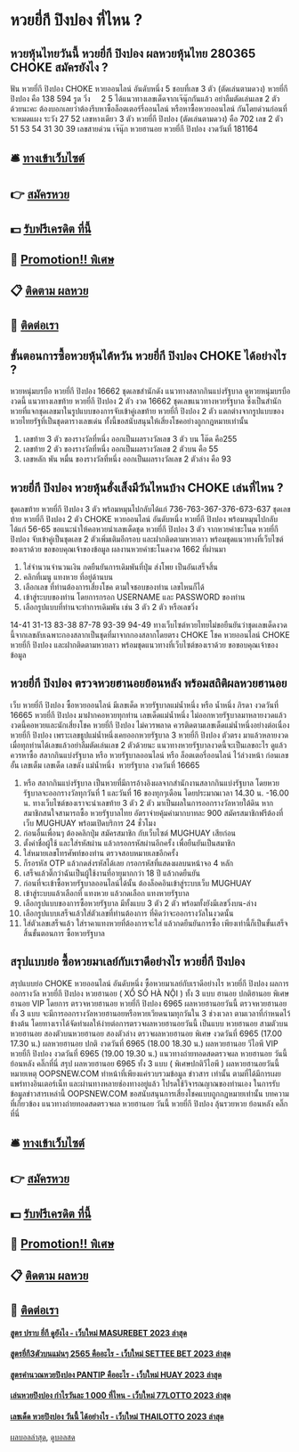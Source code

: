 # หวยยี่กี ปิงปอง ที่ไหน ?
## หวยหุ้นไทยวันนี้ หวยยี่กี ปิงปอง ผลหวยหุ้นไทย 280365 CHOKE สมัครยังไง ?
ฟัน หวยยี่กี ปิงปอง CHOKE หวยออนไลน์ อันดับหนึ่ง 5
ชอบที่เลข 3 ตัว (ตัดเล่นตามดวง) หวยยี่กี ปิงปอง คือ 138 594
รูด วิ่ง     2 5
ได้แนวทางเลขเด็ดจากเจ๊นุ๊กกันแล้ว อย่าลืมตัดเล่นเลข 2 ตัวด้วยนะคะ ต้องบอกเลยว่าต้องรีบหาซื้อล็อตเตอร์รี่ออนไลน์ หรือหาซื้อหวยออนไลน์ กันโดยด่วนก่อนที่จะหมดแผง
ระวัง 27 52
เลขหางเดียว 3 ตัว หวยยี่กี ปิงปอง (ตัดเล่นตามดวง) คือ 702
เลข 2 ตัว   51 53 54 31 30 39
เลขสายด่วน เจ๊นุ๊ก หวยฮานอย หวยยี่กี ปิงปอง งวดวันที่ 181164

## 🛎 [ทางเข้าเว็บไซต์](https://bit.ly/3BG5bNw)
## 👉 [สมัครหวย](https://bit.ly/3BG5bNw)
## 💵 [รับฟรีเครดิต ที่นี้](https://bit.ly/3C3mvgS)
## 👑 [Promotion!! พิเศษ](https://bit.ly/3C3mvgS)
## 📋 [ติดตาม ผลหวย](https://bit.ly/3C3mvgS)
## 📱 [ติดต่อเรา](https://bit.ly/3C3mvgS)

## ขั้นตอนการซื้อหวยหุ้นไต้หวัน หวยยี่กี ปิงปอง CHOKE ได้อย่างไร ?
หวยหนุ่มบรบือ หวยยี่กี ปิงปอง 16662 ชุดเลขสำนักดัง แนวทางสลากกินแบ่งรัฐบาล ดูหวยหนุ่มบรบืองวดนี้ แนวทางเลขท้าย หวยยี่กี ปิงปอง 2 ตัว งวด 16662 ชุดเลขแนวทางหวยรัฐบาล ซึ่งเป็นสำนักหวยที่แจกชุดเลขมาในรูปแบบของการจับเข้าคู่เลขท้าย หวยยี่กี ปิงปอง 2 ตัว แตกต่างจากรูปแบบของหวยไทยรัฐที่เป็นชุดตารางเลขเด่น ทั้งนี้ขอสนับสนุนให้เสี่ยงโชคอย่างถูกกฎหมายเท่านั้น
1. เลขท้าย 3 ตัว ของรางวัลที่หนึ่ง ออกเป็นผลรางวัลเลข 3 ตัว บน โต๊ด คือ255
2. เลขท้าย 2 ตัว ของรางวัลที่หนึ่ง ออกเป็นผลรางวัลเลข 2 ตัวบน คือ 55
3. เลขหลัก พัน หมื่น ของรางวัลที่หนึ่ง ออกเป็นผลรางวัลเลข 2 ตัวล่าง คือ 93

## หวยยี่กี ปิงปอง หวยหุ้นฮั่งเส็งมีวันไหนบ้าง CHOKE เล่นที่ไหน ?
ชุดเลขท้าย หวยยี่กี ปิงปอง 3 ตัว พร้อมหมุนไปกลับได้แก่
736-763-367-376-673-637
ชุดเลขท้าย หวยยี่กี ปิงปอง 2 ตัว CHOKE หวยออนไลน์ อันดับหนึ่ง หวยยี่กี ปิงปอง พร้อมหมุนไปกลับได้แก่
56-65
ขอแนะนำให้คอหวยนำเลขเด็ดชุด หวยยี่กี ปิงปอง 3 ตัว จากหวยคำชะโนด หวยยี่กี ปิงปอง จับเข้าคู่เป็นชุดเลข 2 ตัวเพิ่มเติมอีกรอบ และฝากติดตามหวยลาว พร้อมชุดแนวทางที่เว็บไซต์ของเราด้วย
ขอขอบคุณเจ้าของข้อมูล
ผลงานหวยคำชะโนดงวด 1662 ที่ผ่านมา

1. ใส่จำนวนจำนวนเงิน กดยืนยันการเดิมพันที่ปุ่ม ส่งโพย เป็นอันเสร็จสิ้น
2. คลิกที่เมนู แทงหวย ที่อยู่ด้านบน
3. เลือกเลข ที่ท่านต้องการเสี่ยงโชค ตามใจชอบของท่าน เลขไหนก็ได้
4. เข้าสู่ระบบของท่าน โดยการกรอก USERNAME และ PASSWORD ของท่าน
5. เลือกรูปแบบที่ท่านจะทำการเดิมพัน เช่น 3 ตัว 2 ตัว หรือเลขวิ่ง

14-41
31-13
83-38
87-78
93-39
94-49
ทางเว็บไซต์หวยไทยไม่ขอยืนยันว่าชุดเลขเด็ดงวดนี้จากเลขลับเฉพาะกองสลากเป็นชุดที่มาจากกองสลากโดยตรง CHOKE โชค หวยออนไลน์ CHOKE หวยยี่กี ปิงปอง และฝากติดตามหวยลาว พร้อมชุดแนวทางที่เว็บไซต์ของเราด้วย
ขอขอบคุณเจ้าของข้อมูล


## หวยยี่กี ปิงปอง ตรวจหวยฮานอยย้อนหลัง พร้อมสถิติผลหวยฮานอย
เว็บ หวยยี่กี ปิงปอง ซื้อหวยออนไลน์ มีเลขเด็ด หวยรัฐบาลแม่น้ำหนึ่ง หรือ น้ำหนึ่ง ภิรดา งวดวันที่ 16665 หวยยี่กี ปิงปอง มาฝากคอหวยทุกท่าน เลขเด็ดแม่น้ำหนึ่ง ไม่ออกหวยรัฐบาลมาหลายงวดแล้ว งวดนี้คอหวยและนักเสี่ยงโชค หวยยี่กี ปิงปอง ไม่ควรพลาด ควรติดตามเลขเด็ดแม่น้ำหนึ่งอย่างต่อเนื่อง หวยยี่กี ปิงปอง เพราะเลขธูปแม่น้ำหนึ่งเคยออกหวยรัฐบาล 3 หวยยี่กี ปิงปอง ตัวตรง มาแล้วหลายงวด เมื่อทุกท่านได้เลขแล้วอย่าลืมตัดเล่นเลข 2 ตัวด้วยนะ แนวทางหวยรัฐบาลงวดนี้จะเป็นเลขอะไร ดูแล้วควรหาซื้อ สลากกินแบ่งรัฐบาล หรือ หวยรัฐบาลออนไลน์ หรือ ล็อตเตอรี่ออนไลน์ ไว้ล่วงหน้า ก่อนเลขอั้น เลขเต็ม
เลขเด็ด เลขดัง แม่น้ำหนึ่ง  หวยรัฐบาล งวดวันที่ 16665
1. หรือ สลากกินแบ่งรัฐบาล เป็นหวยที่มีการอ้างอิงผลจากสำนักงานสลากกินแบ่งรัฐบาล โดยหวยรัฐบาลจะออกรางวัลทุกวันที่ 1 และวันที่ 16 ของทุกๆเดือน โดยประมาณเวลา 14.30 น. -16.00 น. ทางเว็บไซต์ของเราจะนำเลขท้าย 3 ตัว 2 ตัว มาเป็นผลในการออกรางวัลหวยใต้ดิน หากสมาชิกสนใจสามารถซื้อ หวยรัฐบาลไทย อัตราจ่ายคุ้มค่ามากบาทละ 900 สมัครสมาชิกฟรีต้องที่เว็บ MUGHUAY พร้อมเปิดบริการ 24 ชั่วโมง
2. ก่อนอื่นเพื่อนๆ ต้องคลิกปุ่ม สมัครสมาชิก กับเว็บไซต์ MUGHUAY เสียก่อน
3. ตั้งค่าชื่อผู้ใช้ และใส่รหัสผ่าน แล้วกรอกรหัสผ่านอีกครั้ง เพื่อยืนยันเป็นสมาชิก
4. ใส่หมายเลขโทรศัพท์ของท่าน ตรวจสอบหมายเลขอีกครั้ง
5. ก็รอรหัส OTP แล้วกดส่งรหัสได้เลย กรอกรหัสที่แสดงผลบนหน้าจอ 4 หลัก
6. เสร็จแล้วติ๊กว่าฉันเป็นผู้ใช้งานที่อายุมากกว่า 18 ปี แล้วกดยืนยัน
7. ก่อนที่จะเข้าซื้อหวยรัฐบาลออนไลน์ได้นั้น ต้องล็อคอินเข้าสู่ระบบเว็บ MUGHUAY
8. เข้าสู่ระบบแล้วเลือกที่ แทงหวย แล้วกดเลือก แทงหวยรัฐบาล
9. เลือกรูปแบบของการซื้อหวยรัฐบาล มีทั้งแบบ 3 ตัว 2 ตัว พร้อมทั้งยังมีเลขวิ่งบน-ล่าง
10. เลือกรูปแบบเสร็จแล้วใส่ตัวเลขที่ท่านต้องการ ที่คิดว่าจะออกรางวัลในงวดนั้น
11. ใส่ตัวเลขเสร็จแล้ว ใส่ราคาแทงหวยที่ต้องการจะใส่ แล้วกดยืนยันการซื้อ เพียงเท่านี้ก็เป็นขั้นเสร็จสิ้นขั้นตอนการ ซื้อหวยรัฐบาล

## สรุปแบบย่อ ซื้อหวยมาเลย์กับเราดีอย่างไร หวยยี่กี ปิงปอง
สรุปแบบย่อ CHOKE หวยออนไลน์ อันดับหนึ่ง ซื้อหวยมาเลย์กับเราดีอย่างไร หวยยี่กี ปิงปอง ผลการออกรางวัล หวยยี่กี ปิงปอง หวยฮานอย ( XỔ SỐ HÀ NỘI ) ทั้ง 3 แบบ ฮานอย ปกติฮานอย พิเศษฮานอย VIP
โดยการ ตรวจหวยฮานอย หวยยี่กี ปิงปอง 6965 ผลหวยฮานอยวันนี้ ตรวจหวยฮานอยทั้ง 3 แบบ จะมีการออกรางวัลหวยฮานอยหรือหวยเวียดนามทุกวันใน 3 ช่วงเวลา ตามเวลาที่กำหนดไว้ข้างต้น โดยทางเราได้จัดทำผลให้ง่ายต่อการตรวจผลหวยฮานอยวันนี้ เป็นแบบ หวยฮานอย สามตัวบนหวยฮานอย สองตัวบนหวยฮานอย สองตัวล่าง
ตรวจผลหวยฮานอย พิเศษ งวดวันที่ 6965 (17.00 17.30 น.)
ผลหวยฮานอย ปกติ งวดวันที่ 6965 (18.00 18.30 น.)
ผลหวยฮานอย วีไอพี VIP หวยยี่กี ปิงปอง งวดวันที่ 6965 (19.00 19.30 น.)
 แนวทางถ่ายทอดสดตรวจผล หวยฮานอย วันนี้ ย้อนหลัง คลิ๊กที่นี่ 
สรุป ผลหวยฮานอย 6965 ทั้ง 3 แบบ ( พิเศษปกติวีไอพี ) ผลหวยฮานอยวันนี้
หมายเหตุ OOPSNEW.COM ทำหน้าที่เพียงแค่รวบรวมข้อมูล ข่าวสาร เท่านั้น ตามที่ได้มีการเผยแพร่ทางอินเตอร์เน็ท และผ่านทางหลายช่องทางอยู่แล้ว โปรดใช้วิจารณญาณของท่านเอง ในการรับข้อมูลข่าวสารเหล่านี้ OOPSNEW.COM ขอสนับสนุนการเสี่ยงโชคแบบถูกกฎหมายเท่านั้น
บทความที่เกี่ยวข้อง
แนวทางถ่ายทอดสดตรวจผล หวยฮานอย วันนี้ หวยยี่กี ปิงปอง ลุ้นรวยหวย ย้อนหลัง คลิ๊กที่นี่

## 🛎 [ทางเข้าเว็บไซต์](https://bit.ly/3BG5bNw)
## 👉 [สมัครหวย](https://bit.ly/3BG5bNw)
## 💵 [รับฟรีเครดิต ที่นี้](https://bit.ly/3C3mvgS)
## 👑 [Promotion!! พิเศษ](https://bit.ly/3C3mvgS)
## 📋 [ติดตาม ผลหวย](https://bit.ly/3C3mvgS)
## 📱 [ติดต่อเรา](https://bit.ly/3C3mvgS)

#### [สูตร ปราบ ยี่กี ดูยังไง - เว็บใหม่ MASUREBET 2023 ล่าสุด](https://atom.io/themes/สูตร%20ปราบ%20ยี่กี%20ดูยังไง%20-%20เว็บใหม่%20masurebet%202023%20ล่าสุด)
#### [สูตรยี่กี3ตัวบนแม่นๆ 2565 คืออะไร - เว็บใหม่ SETTEE BET 2023 ล่าสุด](https://atom.io/themes/สูตรยี่กี3ตัวบนแม่นๆ%202565%20คืออะไร%20-%20เว็บใหม่%20settee%20bet%202023%20ล่าสุด)
#### [สูตรคํานวณหวยปิงปอง PANTIP คืออะไร - เว็บใหม่ HUAY 2023 ล่าสุด](https://atom.io/themes/สูตรคํานวณหวยปิงปอง%20pantip%20คืออะไร%20-%20เว็บใหม่%20huay%202023%20ล่าสุด)
#### [เล่นหวยปิงปอง กำไรวันละ 1 000 ที่ไหน - เว็บใหม่ 77LOTTO 2023 ล่าสุด](https://atom.io/themes/เล่นหวยปิงปอง%20กำไรวันละ%201%20000%20ที่ไหน%20-%20เว็บใหม่%2077lotto%202023%20ล่าสุด)
#### [เลขเด็ด หวยปิงปอง วันนี้ ได้อย่างไร - เว็บใหม่ THAILOTTO 2023 ล่าสุด](https://atom.io/themes/เลขเด็ด%20หวยปิงปอง%20วันนี้%20ได้อย่างไร%20-%20เว็บใหม่%20thailotto%202023%20ล่าสุด)

[ผลบอลล่าสุด](https://siamsport.tv "ผลบอลล่าสุด"), [ดูบอลสด](https://siamsport.tv/ดูบอลสด "ดูบอลสด")